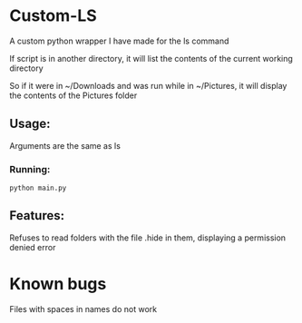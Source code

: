# Custom-LS

A custom python wrapper I have made for the ls command

If script is in another directory, it will list the contents of the current working directory

So if it were in ~/Downloads and was run while in ~/Pictures, it will display the contents of the Pictures folder

## Usage:

Arguments are the same as ls

### Running:
`python main.py`

## Features:

Refuses to read folders with the file .hide in them, displaying a permission denied error

# Known bugs

Files with spaces in names do not work
